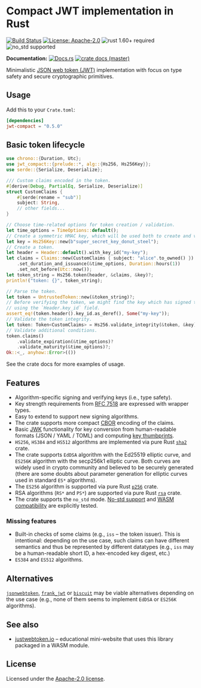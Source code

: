 # Compact JWT implementation in Rust

[![Build Status](https://github.com/slowli/jwt-compact/workflows/Rust/badge.svg?branch=master)](https://github.com/slowli/jwt-compact/actions)
[![License: Apache-2.0](https://img.shields.io/github/license/slowli/jwt-compact.svg)](https://github.com/slowli/jwt-compact/blob/master/LICENSE)
![rust 1.60+ required](https://img.shields.io/badge/rust-1.60+-blue.svg?label=Required%20Rust)
![no_std supported](https://img.shields.io/badge/no__std-tested-green.svg)

**Documentation:** [![Docs.rs](https://docs.rs/jwt-compact/badge.svg)](https://docs.rs/jwt-compact/)
[![crate docs (master)](https://img.shields.io/badge/master-yellow.svg?label=docs)](https://slowli.github.io/jwt-compact/jwt_compact/)

Minimalistic [JSON web token (JWT)][JWT] implementation with focus on type safety
and secure cryptographic primitives.

## Usage

Add this to your `Crate.toml`:

```toml
[dependencies]
jwt-compact = "0.5.0"
```

## Basic token lifecycle

```rust
use chrono::{Duration, Utc};
use jwt_compact::{prelude::*, alg::{Hs256, Hs256Key}};
use serde::{Serialize, Deserialize};

/// Custom claims encoded in the token.
#[derive(Debug, PartialEq, Serialize, Deserialize)]
struct CustomClaims {
    #[serde(rename = "sub")]
    subject: String,
    // other fields...
}

// Choose time-related options for token creation / validation.
let time_options = TimeOptions::default();
// Create a symmetric HMAC key, which will be used both to create and verify tokens.
let key = Hs256Key::new(b"super_secret_key_donut_steel");
// Create a token.
let header = Header::default().with_key_id("my-key");
let claims = Claims::new(CustomClaims { subject: "alice".to_owned() })
    .set_duration_and_issuance(&time_options, Duration::hours(1))
    .set_not_before(Utc::now());
let token_string = Hs256.token(header, &claims, &key)?;
println!("token: {}", token_string);

// Parse the token.
let token = UntrustedToken::new(&token_string)?;
// Before verifying the token, we might find the key which has signed the token
// using the `Header.key_id` field.
assert_eq!(token.header().key_id.as_deref(), Some("my-key"));
// Validate the token integrity.
let token: Token<CustomClaims> = Hs256.validate_integrity(&token, &key)?;
// Validate additional conditions.
token.claims()
    .validate_expiration(&time_options)?
    .validate_maturity(&time_options)?;
Ok::<_, anyhow::Error>(())
```

See the crate docs for more examples of usage.

## Features

- Algorithm-specific signing and verifying keys (i.e., type safety).
- Key strength requirements from [RFC 7518] are expressed with wrapper types.
- Easy to extend to support new signing algorithms.
- The crate supports more compact [CBOR] encoding of the claims.
- Basic [JWK] functionality for key conversion from human-readable formats (JSON / YAML / TOML)
  and computing [key thumbprints].
- `HS256`, `HS384` and `HS512` algorithms are implemented via pure Rust [`sha2`] crate.
- The crate supports `EdDSA` algorithm with the Ed25519 elliptic curve, and `ES256K` algorithm
  with the secp256k1 elliptic curve. Both curves are widely used in crypto community
  and believed to be securely generated (there are some doubts about parameter generation
  for elliptic curves used in standard `ES*` algorithms).
- The `ES256` algorithm is supported via pure Rust [`p256`] crate.
- RSA algorithms (`RS*` and `PS*`) are supported via pure Rust [`rsa`] crate.
- The crate supports the `no_std` mode. [No-std support](e2e-tests/no-std) 
  and [WASM compatibility](e2e-tests/wasm) are explicitly tested.

### Missing features

- Built-in checks of some claims (e.g., `iss` – the token issuer).
  This is intentional: depending on the use case, such claims can have different semantics
  and thus be represented by different datatypes (e.g., `iss` may be a human-readable short ID,
  a hex-encoded key digest, etc.)
- `ES384` and `ES512` algorithms.

## Alternatives

[`jsonwebtoken`], [`frank_jwt`] or [`biscuit`] may be viable alternatives depending on the use case
(e.g., none of them seems to implement `EdDSA` or `ES256K` algorithms).

## See also

- [justwebtoken.io](https://justwebtoken.io/) – educational mini-website that uses this library
  packaged in a WASM module.

## License

Licensed under the [Apache-2.0 license](LICENSE).

[JWT]: https://jwt.io/
[JWK]: https://tools.ietf.org/html/rfc7517.html
[key thumbprints]: https://tools.ietf.org/html/rfc7638
[CBOR]: https://tools.ietf.org/html/rfc7049
[RFC 7518]: https://www.rfc-editor.org/rfc/rfc7518.html
[`sha2`]: https://crates.io/crates/sha2
[`jsonwebtoken`]: https://crates.io/crates/jsonwebtoken
[`frank_jwt`]: https://crates.io/crates/frank_jwt
[`biscuit`]: https://crates.io/crates/biscuit
[`p256`]: https://crates.io/crates/p256
[`rsa`]: https://crates.io/crates/rsa
